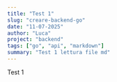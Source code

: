 ```yaml
---
title: "Test 1"
slug: "creare-backend-go"
date: "11-07-2025"
author: "Luca"
project: "backend"
tags: ["go", "api", "markdown"]
summary: "Test 1 lettura file md"
---
```


Test 1
